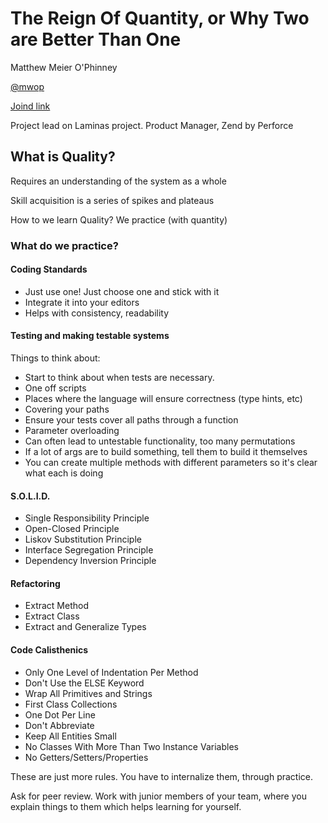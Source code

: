 # The Reign Of Quantity, or Why Two are Better Than One
Matthew Meier O'Phinney

[@mwop](https://twitter.com/mwop)

[Joind link](https://joind.in/talk/97b67)

Project lead on Laminas project. Product Manager, Zend by Perforce

## What is Quality?

Requires an understanding of the system as a whole

Skill acquisition is a series of spikes and plateaus

How to we learn Quality?  We practice (with quantity)

### What do we practice?

#### Coding Standards
* Just use one! Just choose one and stick with it
* Integrate it into your editors
* Helps with consistency, readability

#### Testing and making testable systems
Things to think about:   
 
* Start to think about when tests are necessary.
 * One off scripts
 * Places where the language will ensure correctness (type hints, etc)
* Covering your paths
 * Ensure your tests cover all paths through a function
* Parameter overloading
 * Can often lead to untestable functionality, too many permutations
 * If a lot of args are to build something, tell them to build it themselves
 * You can create multiple methods with different parameters so it's clear what each is doing

#### S.O.L.I.D.
* Single Responsibility Principle
* Open-Closed Principle
* Liskov Substitution Principle
* Interface Segregation Principle
* Dependency Inversion Principle

#### Refactoring
* Extract Method
* Extract Class
* Extract and Generalize Types

#### Code Calisthenics
* Only One Level of Indentation Per Method
* Don't Use the ELSE Keyword
* Wrap All Primitives and Strings
* First Class Collections
* One Dot Per Line
* Don't Abbreviate
* Keep All Entities Small
* No Classes With More Than Two Instance Variables
* No Getters/Setters/Properties


These are just more rules.  You have to internalize them, through practice.

Ask for peer review.  Work with junior members of your team, where you explain things to them which helps learning for yourself.


